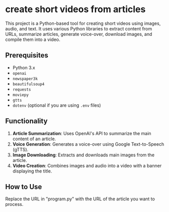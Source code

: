 # create short videos from articles

This project is a Python-based tool for creating short videos using images, audio, and text. It uses various Python libraries to extract content from URLs, summarize articles, generate voice-over, download images, and compile them into a video.

## Prerequisites

- Python 3.x
- `openai`
- `newspaper3k`
- `beautifulsoup4`
- `requests`
- `moviepy`
- `gtts`
- `dotenv` (optional if you are using `.env` files)

## Functionality

1. **Article Summarization**: Uses OpenAI's API to summarize the main content of an article.
2. **Voice Generation**: Generates a voice-over using Google Text-to-Speech (gTTS).
3. **Image Downloading**: Extracts and downloads main images from the article.
4. **Video Creation**: Combines images and audio into a video with a banner displaying the title.

## How to Use
Replace the URL in "program.py" with the URL of the article you want to process.
